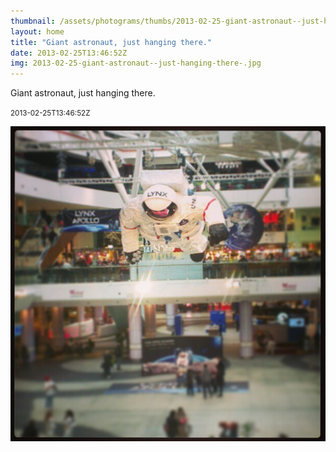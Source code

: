 ```yaml
---
thumbnail: /assets/photograms/thumbs/2013-02-25-giant-astronaut--just-hanging-there-.png
layout: home
title: "Giant astronaut, just hanging there."
date: 2013-02-25T13:46:52Z
img: 2013-02-25-giant-astronaut--just-hanging-there-.jpg
---
```


Giant astronaut, just hanging there.

<small>2013-02-25T13:46:52Z</small>

![Giant astronaut, just hanging there.](/assets/photograms/original/2013-02-25-giant-astronaut--just-hanging-there-.jpg)
